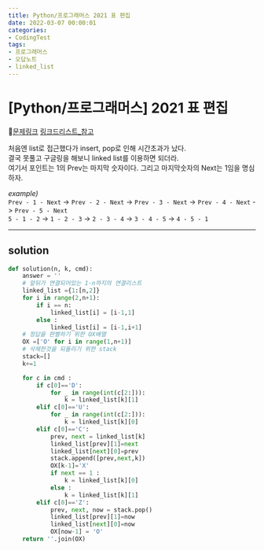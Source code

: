 ```yaml
---
title: Python/프로그래머스 2021 표 편집
date: 2022-03-07 00:00:01
categories:
- CodingTest
tags:
- 프로그래머스
- 오답노트
- linked_list
---
```


# [Python/프로그래머스] 2021 표 편집

📌[문제링크](https://programmers.co.kr/learn/courses/30/lessons/81303) [링크드리스트_참고](https://ckd2806.tistory.com/entry/%ED%8C%8C%EC%9D%B4%EC%8D%AC-python-%ED%94%84%EB%A1%9C%EA%B7%B8%EB%9E%98%EB%A8%B8%EC%8A%A4-%ED%91%9C-%ED%8E%B8%EC%A7%91
)

처음엔 list로 접근했다가 insert, pop로 인해 시간초과가 났다.<Br>결국 못풀고 구글링을 해보니 linked list를 이용하면 되더라.<Br>여기서 포인트는 1의 Prev는 마지막 숫자이다. 그리고 마지막숫자의 Next는 1임을 명심하자.

*example)* <br>`Prev - 1 - Next` -> `Prev - 2 - Next` -> `Prev - 3 - Next` -> `Prev - 4 - Next` -> `Prev - 5 - Next`<br>
`5 - 1 - 2` -> `1 - 2 - 3` -> `2 - 3 - 4` -> `3 - 4 - 5` -> `4 - 5 - 1`

---

## solution
```python
def solution(n, k, cmd):
    answer = ''
    # 앞뒤가 연결되어있는 1-n까지의 연결리스트
    linked_list ={1:[n,2]}
    for i in range(2,n+1):
        if i == n:
            linked_list[i] = [i-1,1]
        else :
            linked_list[i] = [i-1,i+1] 
    # 정답을 판별하기 위한 OX배열
    OX =['O' for i in range(1,n+1)]
    # 삭제한것을 되돌리기 위한 stack
    stack=[]
    k+=1

    for c in cmd :
        if c[0]=='D':
            for _ in range(int(c[2:])):
                k = linked_list[k][1]
        elif c[0]=='U':
            for _ in range(int(c[2:])):
                k = linked_list[k][0]
        elif c[0]=='C':
            prev, next = linked_list[k]
            linked_list[prev][1]=next
            linked_list[next][0]=prev
            stack.append([prev,next,k])
            OX[k-1]='X'
            if next == 1 :
                k = linked_list[k][0]
            else :
                k = linked_list[k][1]
        elif c[0]=='Z':
            prev, next, now = stack.pop()
            linked_list[prev][1]=now
            linked_list[next][0]=now
            OX[now-1] = 'O'
    return ''.join(OX)

```
